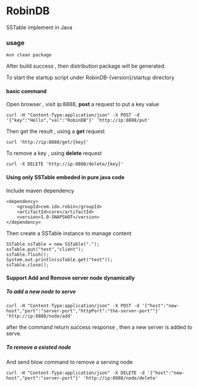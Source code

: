 # RobinDB
SSTable implement in Java


### usage
    mvn clean package 

After build success , then distribution package will be generated.

To start the startup script under RobinDB-{version}/startup directory

#### basic command

Open browser , visit ip:8888, **post** a request to put a key value

    curl -H "Content-Type:application/json" -X POST -d '{"key":"Hello","val":"RobinDB"}' 'http://ip:8888/put'

Then get the result  , using a **get** request

    curl 'http://ip:8888/get/{key}'
    
To remove a key , using **delete** request

    curl -X DELETE 'http://ip:8888/delete/{key}'
    
#### Using only SSTable embeded in pure java code

Include maven dependency

    <dependency>
        <groupId>com.ido.robin</groupId>
        <artifactId>core</artifactId>
        <version>1.0-SNAPSHOT</version>
    </dependency>
            

Then create a SSTable instance to manage content

    SSTable ssTable = new SSTable(".");
    ssTable.put("test","client");
    ssTable.flush();
    System.out.println(ssTable.get("test"));
    ssTable.close();
    
#### Support Add and Remove server node dynamically

##### To add a new node to serve 

    curl -H "Content-Type:application/json" -X POST -d '{"host":"new-host","port":"server-port","httpPort":"the-server-port""}' 'http://ip:8888/node/add'
    
after the command return success response , then a new server is added to serve.

##### To remove a existed node

And send blow command to remove a serving node

    curl -H "Content-Type:application/json" -X DELETE -d '{"host":"new-host","port":"server-port"}' 'http://ip:8888/node/delete'
    




  
 